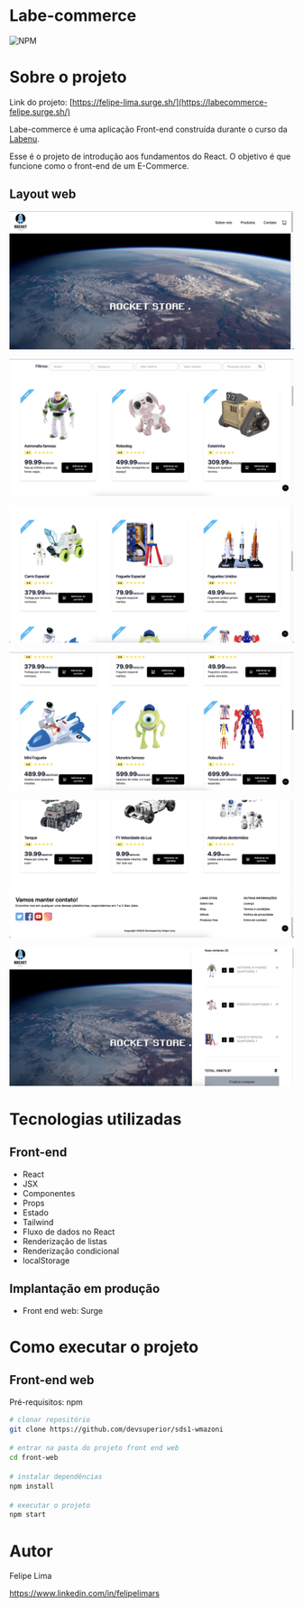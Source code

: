 # Labe-commerce
![NPM](https://img.shields.io/npm/l/react)

# Sobre o projeto

Link do projeto: [https://felipe-lima.surge.sh/](https://labecommerce-felipe.surge.sh/)

Labe-commerce é uma aplicação Front-end construída durante o curso da [Labenu](https://www.labenu.com.br/ "Site da Labenu").

Esse é o projeto de introdução aos fundamentos do React. O objetivo é que funcione como o front-end de um E-Commerce.


## Layout web
![Web 1](https://github.com/felipelimars/projeto-frontendreact/blob/felipelima-projetofrontend-react/felipelima-projeto-react/src/utils/1.png)

![Web 2](https://github.com/felipelimars/projeto-frontendreact/blob/felipelima-projetofrontend-react/felipelima-projeto-react/src/utils/2.png)

![Web 3](https://github.com/felipelimars/projeto-frontendreact/blob/felipelima-projetofrontend-react/felipelima-projeto-react/src/utils/3.png)

![Web 4](https://github.com/felipelimars/projeto-frontendreact/blob/felipelima-projetofrontend-react/felipelima-projeto-react/src/utils/4.png)

![Web 5](https://github.com/felipelimars/projeto-frontendreact/blob/felipelima-projetofrontend-react/felipelima-projeto-react/src/utils/5.png)

![Web 6](https://github.com/felipelimars/projeto-frontendreact/blob/felipelima-projetofrontend-react/felipelima-projeto-react/src/utils/6.png)

# Tecnologias utilizadas

## Front-end

- React
- JSX
- Componentes
- Props
- Estado
- Tailwind
- Fluxo de dados no React
- Renderização de listas
- Renderização condicional
- localStorage

## Implantação em produção

- Front end web: Surge

# Como executar o projeto

## Front-end web
Pré-requisitos: npm 

```bash / terminal
# clonar repositório
git clone https://github.com/devsuperior/sds1-wmazoni

# entrar na pasta do projeto front end web
cd front-web

# instalar dependências
npm install

# executar o projeto
npm start
```

# Autor

Felipe Lima

https://www.linkedin.com/in/felipelimars
